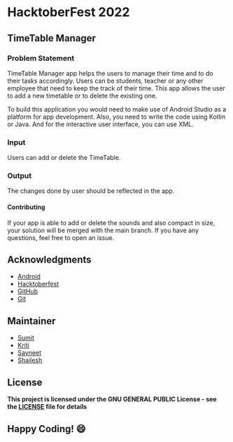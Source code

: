 
# HacktoberFest 2022
## TimeTable Manager
### Problem Statement

TimeTable Manager app helps the users to manage their time and 
to do their tasks accordingly. Users can be students, teacher or 
any other employee that need to keep the track of their time. 
This app allows the user to add a new timetable or to delete 
the existing one.


To build this application you would need to make use of Android
 Studio as a platform for app development. Also, you need to 
 write the code using Kotlin or Java. And for the interactive 
 user interface, you can use XML.

### Input
Users can add or delete the TimeTable.

### Output
The changes done by user should be reflected in the app. 

#### Contributing
If your app is able to add or delete the sounds and also compact in size, your solution will be
merged with the main branch. If you have any questions, feel 
free to open an issue.

## Acknowledgments
- [Android](https://developer.android.com/docs)
- [Hacktoberfest](https://hacktoberfest.digitalocean.com/)
- [GitHub](https://github.com)
- [Git](https://git-scm.com/)

## Maintainer
- [Sumit](https://github.com/isumitmalhotra)
- [Kriti](https://github.com/kritigupta45)
- [Savneet](https://github.com/savneetkaur03)
- [Shailesh](https://github.com/ShaileshKumar007)

## License
**This project is licensed under the GNU GENERAL PUBLIC License - see the [LICENSE](../../LICENSE) file for details**


## Happy Coding! :smile:




